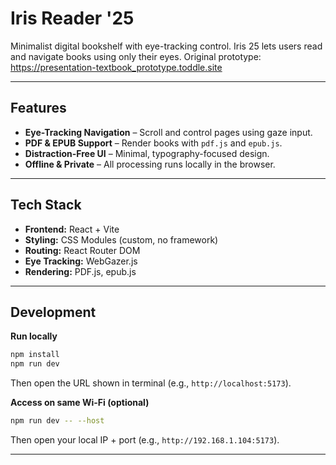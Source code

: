# Iris Reader '25


Minimalist digital bookshelf with eye-tracking control. Iris 25 lets users read and navigate books using only their eyes.
Original prototype: https://presentation-textbook_prototype.toddle.site

---

## Features

- **Eye-Tracking Navigation** – Scroll and control pages using gaze input.
- **PDF & EPUB Support** – Render books with `pdf.js` and `epub.js`.
- **Distraction-Free UI** – Minimal, typography-focused design.
- **Offline & Private** – All processing runs locally in the browser.

---

## Tech Stack

- **Frontend:** React + Vite
- **Styling:** CSS Modules (custom, no framework)
- **Routing:** React Router DOM
- **Eye Tracking:** WebGazer.js
- **Rendering:** PDF.js, epub.js

---

## Development

**Run locally**

```bash
npm install
npm run dev
```

Then open the URL shown in terminal (e.g., `http://localhost:5173`).

**Access on same Wi-Fi (optional)**

```bash
npm run dev -- --host
```

Then open your local IP + port (e.g., `http://192.168.1.104:5173`).

---
